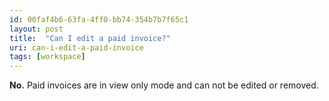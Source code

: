 ```yaml
---
id: 00faf4b6-63fa-4ff0-bb74-354b7b7f65c1
layout: post
title:  "Can I edit a paid invoice?"
uri: can-i-edit-a-paid-invoice
tags: [workspace]
---
```


**No.** Paid invoices are in view only mode and can not be edited or removed.